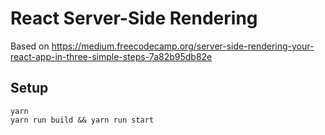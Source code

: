 # React Server-Side Rendering

Based on https://medium.freecodecamp.org/server-side-rendering-your-react-app-in-three-simple-steps-7a82b95db82e

## Setup
```
yarn
yarn run build && yarn run start
```
